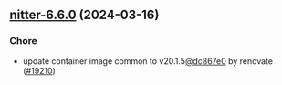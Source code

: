 

## [nitter-6.6.0](https://github.com/truecharts/charts/compare/nitter-6.5.4...nitter-6.6.0) (2024-03-16)

### Chore



- update container image common to v20.1.5[@dc867e0](https://github.com/dc867e0) by renovate ([#19210](https://github.com/truecharts/charts/issues/19210))